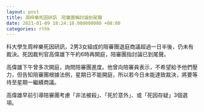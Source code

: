 ```yaml
---
layout: post
title: 周梓樂死因研訊　陪審團稱討論到尾聲
date: 2021-01-09 18:24:18.000000000 +08:00
categories: rthk
---
```


科大學生周梓樂死因研訊，2男3女組成的陪審團退庭商議超過一日半後，仍未有裁決。死因裁判官高偉雄下午約6時再開庭，陪審團指討論已到尾聲。

高偉雄下午曾多次開庭，詢問陪審團進度。他曾向陪審員表示，不希望給予他們壓力，但告知陪審團根據法例，星期日不能開庭，所以若今日未能達致裁決，將要等待至星期一繼續商議。

高偉雄早前引導陪審團考慮「非法被殺」、「死於意外」、或「死因存疑」3個選項。
